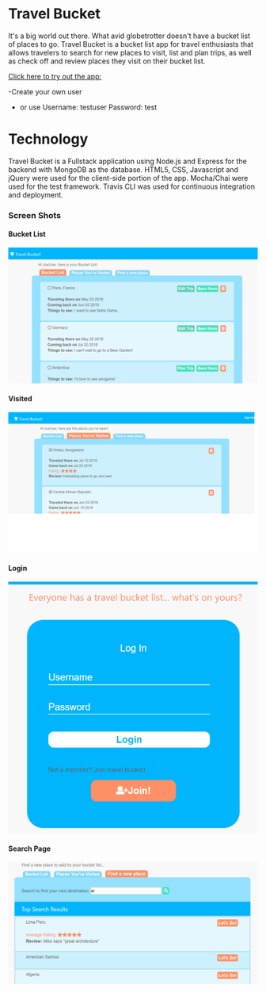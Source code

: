 Travel Bucket
====================
It's a big world out there. What avid globetrotter doesn't have a bucket list of places to go. Travel Bucket is a bucket list app for travel enthusiasts that allows travelers to search for new places to visit, list and plan trips, as well as check off and review places they visit on their bucket list. 

[Click here to try out the app: ](https://tranquil-sea-63131.herokuapp.com/)

-Create your own user 

- or use 
Username: testuser 
Password: test

Technology
==========
Travel Bucket is a Fullstack application using Node.js and Express for the backend with MongoDB as the database. HTML5, CSS, Javascript and jQuery were used for the client-side portion of the app. Mocha/Chai were used for the test framework. Travis CLI was used for continuous integration and deployment. 

### Screen Shots ###

#### Bucket List ####
![alt text](https://github.com/mikedolan03/travelbucket/blob/master/pictures/bucket.png "Bucket List View")

#### Visited ####
![alt text](https://github.com/mikedolan03/travelbucket/blob/master/pictures/visited.png "Visited View")

#### Login ####
![alt text](https://github.com/mikedolan03/travelbucket/blob/master/pictures/signin.png "Sign In page")

#### Search Page ####
![alt text](https://github.com/mikedolan03/travelbucket/blob/master/pictures/search.png "Search Page")
